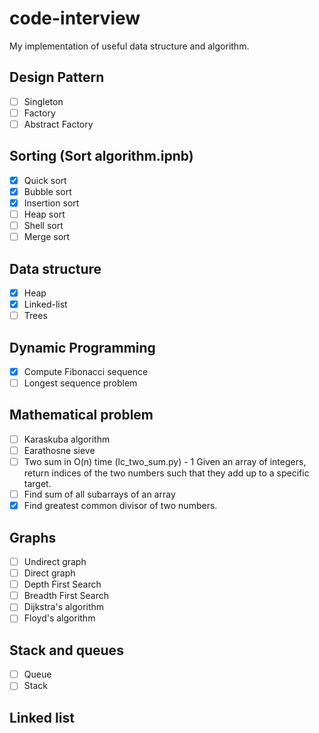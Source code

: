 # code-interview
My implementation of useful data structure and algorithm.

## Design Pattern
- [ ] Singleton
- [ ] Factory
- [ ] Abstract Factory

## Sorting (Sort algorithm.ipnb)
- [x] Quick sort  
- [x] Bubble sort 
- [x] Insertion sort 
- [ ] Heap sort
- [ ] Shell sort
- [ ] Merge sort

## Data structure
- [x] Heap  
- [x] Linked-list  
- [ ] Trees  

## Dynamic Programming
- [x] Compute Fibonacci sequence  
- [ ] Longest sequence problem  

## Mathematical problem
- [ ] Karaskuba algorithm  
- [ ] Earathosne sieve  
- [ ] Two sum in O(n) time (lc_two_sum.py) - 1 Given an array of integers, return indices of the two numbers such that they add up to a specific target.
- [ ] Find sum of all subarrays of an array  
- [x] Find greatest common divisor of two numbers.

## Graphs
- [ ] Undirect graph  
- [ ] Direct graph  
- [ ] Depth First Search  
- [ ] Breadth First Search  
- [ ] Dijkstra's algorithm  
- [ ] Floyd's algorithm  
## Stack and queues 
- [ ] Queue  
- [ ] Stack  

## Linked list 
